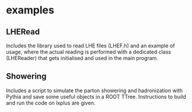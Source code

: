 # examples

## LHERead

Includes the library used to read LHE files (LHEF.h) and an example of usage, 
where the actual reading is performed with a dedicated class (LHEReader) that gets initialised and used in the main program.

## Showering

Includes a script to simulate the parton showering and hadronization with Pythia and save some useful objects in a ROOT TTree. Instructions to build and run the code on lxplus are given. 
